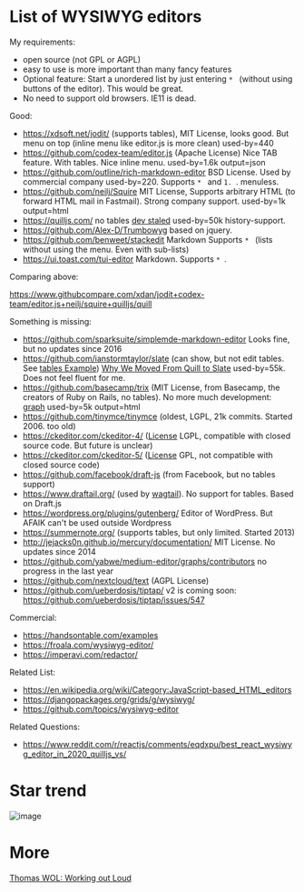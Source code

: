 # List of WYSIWYG editors

My requirements:

* open source (not GPL or AGPL)
* easy to use is more important than many fancy features
* Optional feature: Start a unordered list by just entering `* ` (without using buttons of the editor). This would be great.
* No need to support old browsers. IE11 is dead.


Good:

* https://xdsoft.net/jodit/ (supports tables), MIT License, looks good. But menu on top (inline menu like editor.js is more clean) used-by=440
* https://github.com/codex-team/editor.js (Apache License) Nice TAB feature. With tables. Nice inline menu. used-by=1.6k output=json
* https://github.com/outline/rich-markdown-editor BSD License. Used by commercial company used-by=220. Supports `* ` and `1. `. menuless.
* https://github.com/neilj/Squire MIT License, Supports arbitrary HTML (to forward HTML mail in Fastmail). Strong company support. used-by=1k output=html
* https://quilljs.com/ no tables [dev staled](https://github.com/quilljs/quill/graphs/contributors) used-by=50k history-support.
* https://github.com/Alex-D/Trumbowyg based on jquery.
* https://github.com/benweet/stackedit Markdown Supports `* ` (lists without using the menu. Even with sub-lists)
* https://ui.toast.com/tui-editor Markdown. Supports `* `.

Comparing above:

https://www.githubcompare.com/xdan/jodit+codex-team/editor.js+neilj/squire+quilljs/quill

Something is missing:

* https://github.com/sparksuite/simplemde-markdown-editor Looks fine, but no updates since 2016
* https://github.com/ianstormtaylor/slate (can show, but not edit tables. See [tables Example](https://www.slatejs.org/examples/tables)) [Why We Moved From Quill to Slate](https://medium.com/the-lead/why-we-moved-from-quill-to-slate-94f42aa54fec) used-by=55k. Does not feel fluent for me.
* https://github.com/basecamp/trix (MIT License, from Basecamp, the creators of Ruby on Rails, no tables). No more much development: [graph](https://github.com/basecamp/trix/graphs/contributors) used-by=5k output=html
* https://github.com/tinymce/tinymce (oldest, LGPL, 21k commits. Started 2006. too old)
* https://ckeditor.com/ckeditor-4/ ([License](https://github.com/ckeditor/ckeditor4/blob/master/LICENSE.md) LGPL, compatible with closed source code. But future is unclear)
* https://ckeditor.com/ckeditor-5/ ([License](https://github.com/ckeditor/ckeditor5/blob/master/LICENSE.md) GPL, not compatible with closed source code)
* https://github.com/facebook/draft-js (from Facebook, but no tables support)
* https://www.draftail.org/ (used by [wagtail](https://wagtail.io/)). No support for tables. Based on Draft.js
* https://wordpress.org/plugins/gutenberg/ Editor of WordPress. But AFAIK can't be used outside Wordpress
* https://summernote.org/ (supports tables, but only limited. Started 2013)
* http://jejacks0n.github.io/mercury/documentation/ MIT License. No updates since 2014
* https://github.com/yabwe/medium-editor/graphs/contributors no progress in the last year
* https://github.com/nextcloud/text (AGPL License)
* https://github.com/ueberdosis/tiptap/ v2 is coming soon: https://github.com/ueberdosis/tiptap/issues/547

Commercial:

* https://handsontable.com/examples
* https://froala.com/wysiwyg-editor/
* https://imperavi.com/redactor/

Related List: 

* https://en.wikipedia.org/wiki/Category:JavaScript-based_HTML_editors
* https://djangopackages.org/grids/g/wysiwyg/
* https://github.com/topics/wysiwyg-editor

Related Questions:

* https://www.reddit.com/r/reactjs/comments/eqdxpu/best_react_wysiwyg_editor_in_2020_quilljs_vs/

# Star trend

![image](https://user-images.githubusercontent.com/414336/115287795-f7b19c80-a150-11eb-950f-7589c0413546.png)


# More

[Thomas WOL: Working out Loud](https://github.com/guettli/wol)
